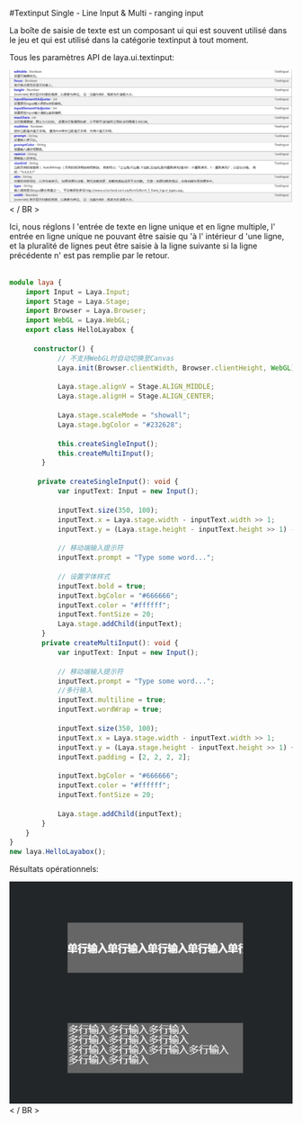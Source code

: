 #Textinput Single - Line Input & Multi - ranging input

La boîte de saisie de texte est un composant ui qui est souvent utilisé dans le jeu et qui est utilisé dans la catégorie textinput à tout moment.

Tous les paramètres API de laya.ui.textinput:

![1](img/1.png)< / BR >

Ici, nous réglons l 'entrée de texte en ligne unique et en ligne multiple, l' entrée en ligne unique ne pouvant être saisie qu 'à l' intérieur d 'une ligne, et la pluralité de lignes peut être saisie à la ligne suivante si la ligne précédente n' est pas remplie par le retour.


```typescript

module laya {
    import Input = Laya.Input;
    import Stage = Laya.Stage;
    import Browser = Laya.Browser;
    import WebGL = Laya.WebGL;
    export class HelloLayabox {
 
      constructor() {
            // 不支持WebGL时自动切换至Canvas
            Laya.init(Browser.clientWidth, Browser.clientHeight, WebGL);
 
            Laya.stage.alignV = Stage.ALIGN_MIDDLE;
            Laya.stage.alignH = Stage.ALIGN_CENTER;

            Laya.stage.scaleMode = "showall";
            Laya.stage.bgColor = "#232628";

            this.createSingleInput();
            this.createMultiInput();
        }

       private createSingleInput(): void {
            var inputText: Input = new Input();

            inputText.size(350, 100);
            inputText.x = Laya.stage.width - inputText.width >> 1;
            inputText.y = (Laya.stage.height - inputText.height >> 1) - 100;

            // 移动端输入提示符
            inputText.prompt = "Type some word...";
 
            // 设置字体样式
            inputText.bold = true;
            inputText.bgColor = "#666666";
            inputText.color = "#ffffff";
            inputText.fontSize = 20;
            Laya.stage.addChild(inputText);
        }
        private createMultiInput(): void {
            var inputText: Input = new Input();

            // 移动端输入提示符
            inputText.prompt = "Type some word...";
            //多行输入
            inputText.multiline = true;
            inputText.wordWrap = true;

            inputText.size(350, 100);
            inputText.x = Laya.stage.width - inputText.width >> 1;
            inputText.y = (Laya.stage.height - inputText.height >> 1) +100;
            inputText.padding = [2, 2, 2, 2];

            inputText.bgColor = "#666666";
            inputText.color = "#ffffff";
            inputText.fontSize = 20;

            Laya.stage.addChild(inputText);
        }
    }
}
new laya.HelloLayabox();
```


Résultats opérationnels:

![2](img/2.png)< / BR >


